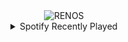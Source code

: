 <div align="center">
<picture>
    <source media="(prefers-color-scheme: dark)" srcset="https://i.ibb.co/7NJPtFNk/output-gif.gif">
    <source media="(prefers-color-scheme: light)" srcset="https://i.ibb.co/7NJPtFNk/output-gif.gif">
    <img alt="RENOS" src="https://i.ibb.co/7NJPtFNk/output-gif.gif">
</picture>
<details>
<summary>Spotify Recently Played</summary>
<img src="https://spotify-recently-played-readme.vercel.app/api?user=31d6d6zerc5ct6kck32na2ozsqf4&unique=1&width=400" alt="Spotify" />
</details>
</div>

<!-- Image deletion URL: https://ibb.co/KzjdxHzK/eb9d59471a59ecd9efdee8aaffd381f7 -->